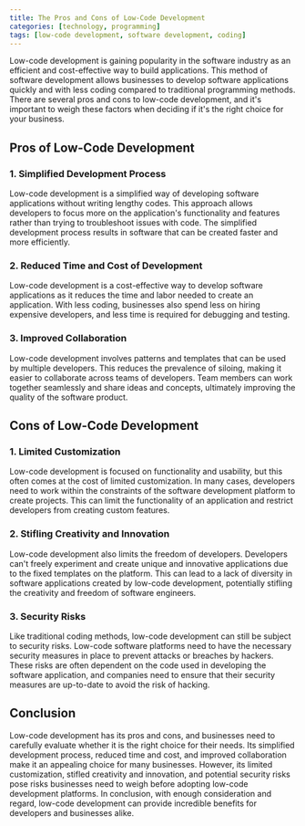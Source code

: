 ```yaml
---
title: The Pros and Cons of Low-Code Development 
categories: [technology, programming] 
tags: [low-code development, software development, coding] 
---
```


Low-code development is gaining popularity in the software industry as an efficient and cost-effective way to build applications. This method of software development allows businesses to develop software applications quickly and with less coding compared to traditional programming methods. There are several pros and cons to low-code development, and it's important to weigh these factors when deciding if it's the right choice for your business.

## Pros of Low-Code Development
### 1. Simplified Development Process
Low-code development is a simplified way of developing software applications without writing lengthy codes. This approach allows developers to focus more on the application's functionality and features rather than trying to troubleshoot issues with code. The simplified development process results in software that can be created faster and more efficiently.

### 2. Reduced Time and Cost of Development
Low-code development is a cost-effective way to develop software applications as it reduces the time and labor needed to create an application. With less coding, businesses also spend less on hiring expensive developers, and less time is required for debugging and testing.

### 3. Improved Collaboration
Low-code development involves patterns and templates that can be used by multiple developers. This reduces the prevalence of siloing, making it easier to collaborate across teams of developers. Team members can work together seamlessly and share ideas and concepts, ultimately improving the quality of the software product.

## Cons of Low-Code Development
### 1. Limited Customization
Low-code development is focused on functionality and usability, but this often comes at the cost of limited customization. In many cases, developers need to work within the constraints of the software development platform to create projects. This can limit the functionality of an application and restrict developers from creating custom features.

### 2. Stifling Creativity and Innovation
Low-code development also limits the freedom of developers. Developers can't freely experiment and create unique and innovative applications due to the fixed templates on the platform. This can lead to a lack of diversity in software applications created by low-code development, potentially stifling the creativity and freedom of software engineers.

### 3. Security Risks
Like traditional coding methods, low-code development can still be subject to security risks. Low-code software platforms need to have the necessary security measures in place to prevent attacks or breaches by hackers. These risks are often dependent on the code used in developing the software application, and companies need to ensure that their security measures are up-to-date to avoid the risk of hacking.

## Conclusion

Low-code development has its pros and cons, and businesses need to carefully evaluate whether it is the right choice for their needs. Its simplified development process, reduced time and cost, and improved collaboration make it an appealing choice for many businesses. However, its limited customization, stifled creativity and innovation, and potential security risks pose risks businesses need to weigh before adopting low-code development platforms. In conclusion, with enough consideration and regard, low-code development can provide incredible benefits for developers and businesses alike.
